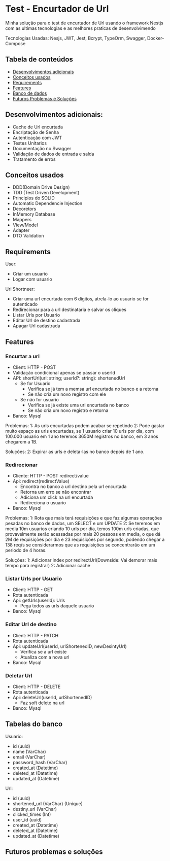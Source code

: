 # Test - Encurtador de Url

Minha solução para o test de encurtador de Url usando o framework Nestjs com as ultimas tecnologias e as melhores praticas de desenvolvimendo

Tecnologias Usadas: Nesjs, JWT, Jest, Bcrypt, TypeOrm, Swagger, Docker-Compose

## Tabela de conteúdos

- [Desenvolvimentos adicionais](#desenvolvimento)
- [Conceitos usados](#conceitos_usados)
- [Requirements](#requirements)
- [Features](#features)
- [Banco de dados](#tabelas_do_banco)
- [Futuros Problemas e Soluções](#futuros_problemas_e_solucoes)

## Desenvolvimentos adicionais:

- Cache de Url encurtada
- Encriptação de Senha
- Autenticação com JWT
- Testes Unitarios
- Documentação no Swagger
- Validação de dados de entrada e saída
- Tratamento de erros

## Conceitos usados

- DDD(Domain Drive Design)
- TDD (Test Driven Development)
- Principios do SOLID
- Automatic Dependencie Injection
- Decoretors
- InMemory Database
- Mappers
- View/Model
- Adapter
- DTO Validation

## Requirements

User:

- Criar um usuario
- Logar com usuario

Url Shortneer:

- Criar uma url encurtada com 6 digitos, atrela-lo ao usuario se for autenticado
- Redirecionar para a url destinataria e salvar os cliques
- Listar Urls por Usuario
- Editar Url de destino cadastrada
- Apagar Url cadastrada

## Features

### Encurtar a url

- Client: HTTP - POST
- Validação condicional apenas se passar o userId
- API: shortUrl(url: string; userId?: string): shortenedUrl
  - Se for Usuario
    - Verifica se já tem a memsa url encurtada no banco e a retorna
    - Se não cria um novo registro com ele
  - Se não for usuario
    - Verifica se já existe uma url encurtada no banco
    - Se não cria um novo registro e retorna
- Banco: Mysql

Problemas:
1: As urls encurtadas podem acabar se repetindo
2: Pode gastar muito espaço as urls encurtadas, se 1 usuario criar 10 urls por dia, com 100.000 usuario em 1 ano teremos 3650M registros no banco, em 3 anos chegarem a 1B.

Soluções:
2: Expirar as urls e deleta-las no banco depois de 1 ano.

### Redirecionar

- Cliente: HTTP - POST redirect/value
- Api: redirect(redirectValue)
  - Encontra no banco a url destino pela url encurtada
  - Retorna um erro se não encontrar
  - Adiciona um click na url encurtada
  - Redireciona o usuario
- Banco: Mysql

Problemas:
1: Rota que mais terá requisições e que faz algumas operações pesadas no banco de dados, um SELECT e um UPDATE
2: Se teremos em media 10m usuarios criando 10 urls por dia, temos 100m urls criadas, que provavelmente serão acessadas por mais 20 pessoas em media, o que dá 2M de requisições por dia e 23 requisições por segundo, podendo chegar a 138 req/s se considerarmos que as requisições se concentrarão em um periodo de 4 horas.

Soluções:
1: Adicionar index por redirectUrl(Downside: Vai demorar mais tempo para registrar)
2: Adicionar cache

### Listar Urls por Usuario

- Client: HTTP - GET
- Rota autenticada
- Api: getUrls(userId): Urls
  - Pega todos as urls daquele usuario
- Banco: Mysql

### Editar Url de destino

- Client: HTTP - PATCH
- Rota autenticada
- Api: updateUrl(userId, urlShortenedID, newDesintyUrl)
  - Verifica se a url existe
  - Atualiza com a nova url
- Banco: Mysql

### Deletar Url

- Client: HTTP - DELETE
- Rota autenticada
- Api: deleteUrl(userId, urlShortenedID)
  - Faz soft delete na url
- Banco: Mysql

## Tabelas do banco

Usuario:

- id (uuid)
- name (VarChar)
- email (VarChar)
- password_hash (VarChar)
- created_at (Datetime)
- deleted_at (Datetime)
- updated_at (Datetime)

Url:

- id (uuid)
- shortened_url (VarChar) (Unique)
- destiny_url (VarChar)
- clicked_times (Int)
- user_id (uuid)
- created_at (Datetime)
- deleted_at (Datetime)
- updated_at (Datetime)

## Futuros problemas e soluções
